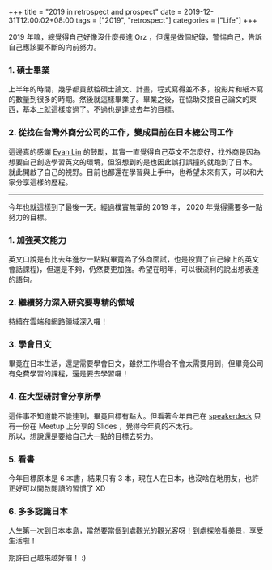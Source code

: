 +++
title = "2019 in retrospect and prospect"
date = 2019-12-31T12:00:02+08:00
tags = ["2019", "retrospect"]
categories = ["Life"]
+++

2019 年嘛，總覺得自己好像沒什麼長進 Orz ，但還是做個紀錄，警惕自己，告訴自己應該要不斷的向前努力。  

### 1. 碩士畢業

上半年的時間，幾乎都貢獻給碩士論文、計畫，程式寫得並不多，投影片和紙本寫的數量到很多的時期。然後就這樣畢業了。畢業之後，在協助交接自己論文的東西，基本上就這樣度過了。不過也是達成去年的目標。

### 2. 從找在台灣外商分公司的工作，變成目前在日本總公司工作

這邊真的感謝 [Evan Lin](https://www.evanlin.com/) 的鼓勵，其實一直覺得自己英文不怎麼好，找外商是因為想要自己創造學習英文的環境，但沒想到的是也因此誤打誤撞的就跑到了日本。  
就此開啟了自己的視野。目前也都還在學習與上手中，也希望未來有天，可以和大家分享這樣的歷程。

---

今年也就這樣到了最後一天。經過樸實無華的 2019 年， 2020 年覺得需要多一點努力的目標。

### 1. 加強英文能力

英文口說是有比去年進步一點點(畢竟為了外商面試，也是投資了自己線上的英文會話課程)，但還是不夠，仍然要更加強。希望在明年，可以很流利的說出想表達的語句。

### 2. 繼續努力深入研究要專精的領域

持續在雲端和網路領域深入囉！

### 3. 學會日文

畢竟在日本生活，還是需要學會日文，雖然工作場合不會太需要用到，但畢竟公司有免費學習的課程，還是要去學習囉！

### 4. 在大型研討會分享所學

這件事不知道能不能達到，畢竟目標有點大。但看著今年自己在 [speakerdeck](https://speakerdeck.com/sufuf3) 只有一份在 Meetup 上分享的 Slides ，覺得今年真的不太行。  
所以，想說還是要給自己大一點的目標去努力。  

### 5. 看書

今年目標原本是 6 本書，結果只有 3 本，現在人在日本，也沒啥在地朋友，也許正好可以開啟閱讀的習慣了 XD

### 6. 多多認識日本

人生第一次到日本本島，當然要當個到處觀光的觀光客呀！到處探險看美景，享受生活啦！

期許自己越來越好囉！ :)
